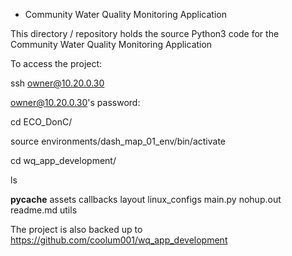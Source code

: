 * Community Water Quality Monitoring Application

This directory / repository holds the source Python3 code for the Community Water Quality Monitoring Application

To access the project:

ssh owner@10.20.0.30

owner@10.20.0.30's password:

cd ECO_DonC/

source environments/dash_map_01_env/bin/activate

cd wq_app_development/

ls

__pycache__  assets  callbacks  layout  linux_configs  main.py  nohup.out  readme.md  utils


The project is also backed up to https://github.com/coolum001/wq_app_development
